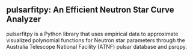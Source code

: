 ## pulsarfitpy: An Efficient Neutron Star Curve Analyzer
pulsarfitpy is a Python library that uses empirical data to approximate visualized polynomial functions for Neutron star parameters through the Australia Telescope National Facility (ATNF) pulsar database and psrqpy.